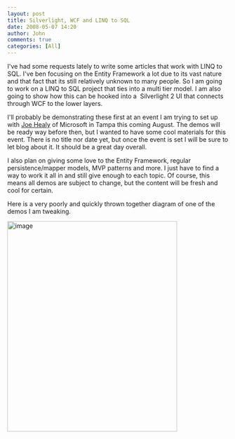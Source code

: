 ```yaml
---
layout: post
title: Silverlight, WCF and LINQ to SQL
date: 2008-05-07 14:20
author: John
comments: true
categories: [All]
---
```

<p>I've had some requests lately to write some articles that work with LINQ to SQL. I've ben focusing on the Entity Framework a lot due to its vast nature and that fact that its still relatively unknown to many people. So I am going to work on a LINQ to SQL project that ties into a multi tier model. I am also going to show how this can be hooked into a&nbsp; Silverlight 2 UI that connects through WCF to the lower layers. </p> <p>I'll probably be demonstrating these first at an event I am trying to set up with <a href="http://www.devfish.net/">Joe Healy</a> of Microsoft in Tampa this coming August. The demos will be ready way before then, but I wanted to have some cool materials for this event. There is no title nor date yet, but once the event is set I will be sure to let blog about it. It should be a great day overall.</p> <p>I also plan on giving some love to the Entity Framework, regular persistence/mapper models, MVP patterns and more. I just have to find a way to work it all in and still give enough to each topic. Of course, this means all demos are subject to change, but the content will be fresh and cool for certain.</p> <p>Here is a very poorly and quickly thrown together diagram of one of the demos I am tweaking.</p> <p><a href="/wp-content/uploads/files/media/image/WindowsLiveWriter/SilverlightWCFandLINQtoSQL_C7FE/image_2.png"><img style="border-right: 0px; border-top: 0px; border-left: 0px; border-bottom: 0px" height="480" alt="image" src="/wp-content/uploads/files/media/image/WindowsLiveWriter/SilverlightWCFandLINQtoSQL_C7FE/image_thumb.png" width="387" border="0"></a></p>

